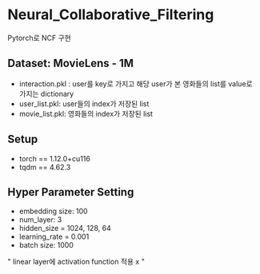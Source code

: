 # Neural_Collaborative_Filtering
Pytorch로 NCF 구현

## Dataset: MovieLens - 1M  
* interaction.pkl : user를 key로 가지고 해당 user가 본 영화들의 list를 value로 가지는 dictionary
* user_list.pkl: user들의 index가 저장된 list
* movie_list.pkl: 영화들의 index가 저장된 list

## Setup
* torch == 1.12.0+cu116
* tqdm == 4.62.3

## Hyper Parameter Setting
* embedding size: 100
* num_layer: 3
* hidden_size = 1024, 128, 64
* learning_rate = 0.001
* batch size: 1000



" linear layer에 activation function 적용 x "
